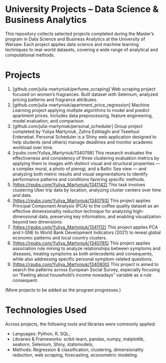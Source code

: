 # University Projects – Data Science & Business Analytics

This repository collects selected projects completed during the Master’s program in Data Science and Business Analytics at the University of Warsaw. Each project applies data science and machine learning techniques to real-world datasets, covering a wide range of analytical and computational methods.

# Projects 
1. [github.com/julia-martyniuk/perfume_scraping]
Web scraping project focused on women’s fragrances. Built dataset with Selenium, analyzed pricing patterns and fragrance attributes.
2. [github.com/julia-martyniuk/apartment_price_regression]
Machine Learning project applying multiple algorithms to model and predict apartment prices. Includes data preprocessing, feature engineering, model evaluation, and comparison.
3. [github.com/julia-martyniuk/personal_scheduler]
Group project completed by Yuliya Martyniuk, Zahra Eshtiaghi and Tseeltuul Erdenebat. Personal Scheduler is a Shiny web application designed to help students (and others) manage deadlines and monitor academic workload over time.
4. [rpubs.com/Yuliya_Martyniuk/1340798]
This research evaluates the effectiveness and consistency of three clustering evaluation metrics by applying them to images with distinct visual and structural properties — a complex mural, a photo of pierogi, and a Baltic Sea view — and analyzing both metric results and visual segmentations to identify performance patterns and conditions favoring specific methods.
5. [https://rpubs.com/Yuliya_Martyniuk/1341142]
This task involves clustering Uber trip data by location, analyzing cluster centers over time and date.
6. [https://rpubs.com/Yuliya_Martyniuk/1340793]
This project applies Principal Component Analysis (PCA) to the coffee quality dataset as an effective dimensionality reduction technique for analyzing high-dimensional data, preserving key information, and enabling visualization beyond two dimensions.
7. [https://rpubs.com/Yuliya_Martyniuk/1341112]
This project applies PCA and t-SNE to World Bank Development Indicators (2021) to reveal global economic patterns and local country clusters.
8. [https://rpubs.com/Yuliya_Martyniuk/1340785]
This project applies association rule mining to analyze relationships between symptoms and diseases, treating symptoms as both antecedents and consequents, while also addressing specific personal symptom-related questions.
9. [https://rpubs.com/Yuliya_Martyniuk/1340800]
This project is aimed to search the patterns across European Social Survey, especially focusing on “Feeling about household’s income nowadays” variable as a rule consequent.

(More projects to be added as the program progresses.)

# Technologies Used

Across projects, the following tools and libraries were commonly applied:<br>

- Languages: Python, R, SQL;<br>
- Libraries & Frameworks: scikit-learn, pandas, numpy, matplotlib, seaborn, Selenium, Shiny, statsmodels;<br>
- Methods: Regression & classification, clustering, dimensionality reduction, web scraping, forecasting, econometric modeling.
